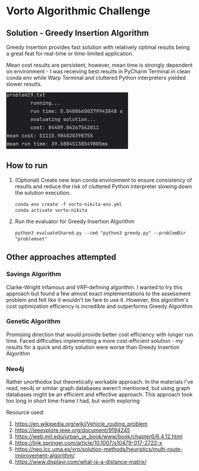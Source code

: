 # Vorto Algorithmic Challenge

## Solution - Greedy Insertion Algorithm
Greedy Insertion provides fast solution with relatively optimal results being a great feat for real-time or time-limited application.

Mean cost results are persistent, however, mean time is strongly dependent on environment - I was receiving best results in PyCharm Terminal in clean conda env while Warp Terminal and cluttered Python interpreters yielded slower results.  

![img.png](data/greedy_results.png)

## How to run

1. (Optional) Create new lean conda environment to ensure consistency of results and reduce the risk of cluttered Python interpreter slowing down the solution execution. 
    ```
    conda env create -f vorto-nikita-env.yml
    conda activate vorto-nikita
    ```

2. Run the evaluator for Greedy Insertion Algorithm
    ```
    python3 evaluateShared.py --cmd "python3 greedy.py" --problemDir "problemset" 
    ```

## Other approaches attempted
### Savings Algorithm
   Clarke-Wright infamous and VRP-defining algorithm. I wanted to try this approach but found a few almost exact implementations to the assessment problem and felt like it wouldn't be fare to use it. However, this algorithm's cost optimization efficiency is incredible and outperforms Greedy Algorithm  

### Genetic Algorithm
   Promising direction that would provide better cost efficiency with longer run time. Faced difficulties implementing a more cost-efficient solution - my results for a quick and dirty solution were worse than Greedy Insertion Algorithm
   
### Neo4j
   Rather unorthodox but theoretically workable approach. In the materials I've read, neo4j or similar graph databases weren't mentioned, but using graph databases might be an efficient and effective approach. This approach took too long in short time-frame I had, but worth exploring 

Resource used:
1. https://en.wikipedia.org/wiki/Vehicle_routing_problem
2. https://ieeexplore.ieee.org/document/9194245
3. https://web.mit.edu/urban_or_book/www/book/chapter6/6.4.12.html
4. https://link.springer.com/article/10.1007/s10479-017-2722-x
5. https://neo.lcc.uma.es/vrp/solution-methods/heuristics/multi-route-improvement-algorithm/
6. https://www.displayr.com/what-is-a-distance-matrix/